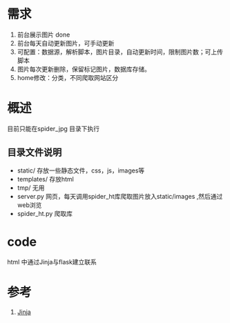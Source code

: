 
# 需求

1. 前台展示图片                                                                    done
2. 前台每天自动更新图片，可手动更新
3. 可配置：数据源，解析脚本，图片目录，自动更新时间，限制图片数；可上传脚本
4. 图片每次更新删除，保留标记图片，数据库存储。
5. home修改：分类，不同爬取网站区分

# 概述

目前只能在spider_jpg 目录下执行

## 目录文件说明

- static/ 存放一些静态文件，css，js，images等
- templates/ 存放html
- tmp/ 无用
- server.py 网页，每天调用spider_ht库爬取图片放入static/images ,然后通过web浏览
- spider_ht.py  爬取库

# code

 html 中通过Jinja与flask建立联系

# 参考

1. [Jinja](http://docs.jinkan.org/docs/jinja2/templates.html#for)
